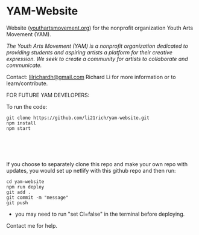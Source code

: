 # YAM-Website

Website (<a href="https://youthartmovement.org">youthartsmovement.org</a>) for the nonprofit organization Youth Arts Movement (YAM).

<i>The Youth Arts Movement (YAM) is a nonprofit organization dedicated to providing students and aspiring artists a platform for their creative expression. We seek to create a community for artists to collaborate and communicate.</i>

Contact: <a href="mailto:lilrichardh@gmail.com">lilrichardh@gmail.com</a> Richard Li for more information or to learn/contribute.

FOR FUTURE YAM DEVELOPERS:

To run the code:
```
git clone https://github.com/li21rich/yam-website.git
npm install
npm start
```

 <br /> <br /> <br />

If you choose to separately clone this repo and make your own repo with updates, you would set up netlify with this github repo and then run: 
```
cd yam-website
npm run deploy
git add .
git commit -m "message"
git push
```
* you may need to run "set CI=false" in the terminal before deploying.

Contact me for help.
